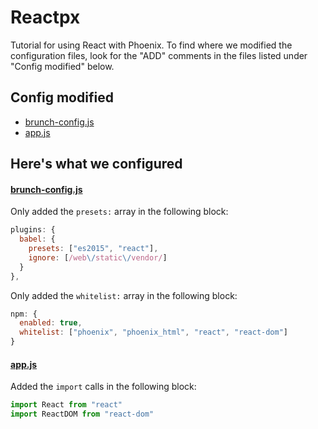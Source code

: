 # Reactpx

Tutorial for using React with Phoenix.  To find where we modified the configuration files, look for the "ADD" comments in the files listed under "Config modified" below.

## Config modified
- [brunch-config.js](/brunch-config.js)
- [app.js](/web/static/js/app.js)

## Here's what we configured

#### [brunch-config.js](/brunch-config.js)

Only added the `presets:` array in the following block:
```javascript
plugins: {
  babel: {
    presets: ["es2015", "react"],
    ignore: [/web\/static\/vendor/]
  }
},
```

Only added the `whitelist:` array in the following block:
```javascript
npm: {
  enabled: true,
  whitelist: ["phoenix", "phoenix_html", "react", "react-dom"]
}
```

#### [app.js](/web/static/js/app.js)

Added the `import` calls in the following block:
```javascript
import React from "react"
import ReactDOM from "react-dom"
```
